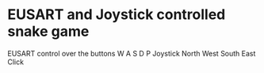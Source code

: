 # EUSART and Joystick controlled snake game

EUSART control over the buttons W A S D P
Joystick North West South East Click


